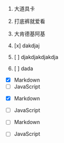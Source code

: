 
1. 大道具卡
2. 打底裤就爱看
3. 大肯德基阿基


1. [x] dakdjaj
2. [ ] djakdjakdjakdja
3. [ ] dada

- [x] Markdown
- [ ] JavaScript

+ [x] Markdown
+ [ ] JavaScript

+ [ ] Markdown
+ [ ] JavaScript
